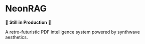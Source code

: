 # NeonRAG

🚧 **Still in Production** 🚧

A retro-futuristic PDF intelligence system powered by synthwave aesthetics.

